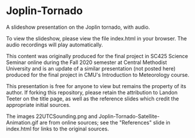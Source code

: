 # Joplin-Tornado
A slideshow presentation on the Joplin tornado, with audio.

To view the slideshow, please view the file index.html in your browser. The audio recordings will play automatically.

This content was originally produced for the final project in SC425 Science Seminar online during the Fall 2020 semester at Central Methodist University and is an update of a similar presentation (not posted here) produced for the final project in CMU's Introduction to Meteorology course.

This presentation is free for anyone to view but remains the property of its author. If forking this repository, please retain the attribution to Landon Teeter on the title page, as well as the reference slides which credit the appropriate initial sources.

The images 22UTCSounding.png and Joplin-Tornado-Satellite-Animation.gif are from online sources; see the "References" slide in index.html for links to the original sources.
